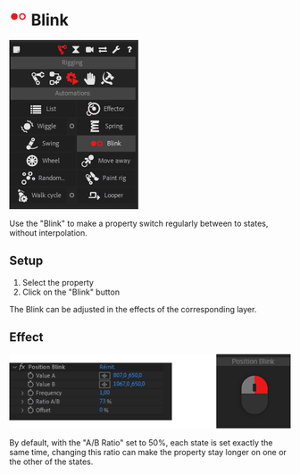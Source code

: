 # ![blink Icon](img\duik-icons\automation\blink-icon-r.png) Blink

![Blink panel](img\duik-screenshots\S-Rigging\S-Rigging-Automations\Blink.PNG)

Use the "Blink" to make a property switch regularly between to states, without interpolation.

## Setup

1. Select the property
2. Click on the "Blink" button

The Blink can be adjusted in the effects of the corresponding layer.

## Effect

![Blink effects example](img\duik-screenshots\S-Rigging\S-Rigging-Automations\Blink-effects-example.png)

By default, with the "A/B Ratio" set to 50%, each state is set exactly the same time, changing this ratio can make the property stay longer on one or the other of the states.
